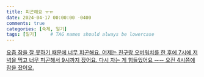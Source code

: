 ```yaml
---
title: 피곤해요 ㅠㅠ
date: 2024-04-17 00:00:00 -0400
comments: true
categories: [숙제, 일기]
tags: [일기]     # TAG names should always be lowercase
---
```


<div class="tenor-gif-embed" data-postid="1965729767099751670" data-share-method="host" data-aspect-ratio="0.951807" data-width="300">
    <a href="https://tenor.com/view/raccoon-dance-trash-panda-gif-1965729767099751670">
</div> 
<script type="text/javascript" async src="https://tenor.com/embed.js"></script>

요즘 잠을 잘 못하기 때문에 너무 피곤해요. 어제는 친구랑 오버워치를 한 후에 7시에 저녁을 먹고 너무 피곤해서 9시까지 잤어요. 다시 자는 게 힘들었어요 ᅲᅲ 오전 4시쯤에 잠을 잤어요.